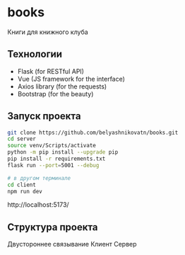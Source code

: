 # books
Книги для книжного клуба

## Технологии
- Flask (for RESTful API)
- Vue (JS framework for the interface)
- Axios library (for the requests)
- Bootstrap (for the beauty)

## Запуск проекта
```bash
git clone https://github.com/belyashnikovatn/books.git
cd server
source venv/Scripts/activate
python -m pip install --upgrade pip
pip install -r requirements.txt
flask run --port=5001 --debug

# в другом терминале
cd client
npm run dev

```
http://localhost:5173/

## Структура проекта
Двустороннее связывание
Клиент 
Сервер 


